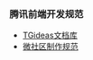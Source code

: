 ### 腾讯前端开发规范
- [TGideas文档库](https://tgideas.qq.com/doc/index.html)
- [微社区制作规范](https://ingame.qq.com/guifan.shtml)
